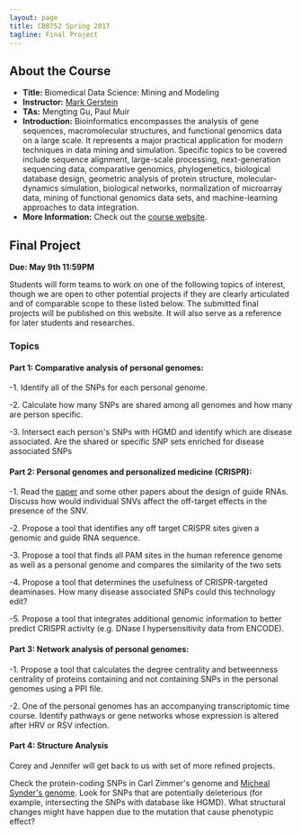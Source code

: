 ```yaml
---
layout: page
title: CBB752 Spring 2017
tagline: Final Project
---
```


About the Course
------------------
- **Title:** Biomedical Data Science: Mining and Modeling
- **Instructor:** [Mark Gerstein](<http://www.gersteinlab.org>)
- **TAs:** Mengting Gu, Paul Muir
- **Introduction:** Bioinformatics encompasses the analysis of gene sequences,
    macromolecular structures, and functional genomics data on a large scale. It
    represents a major practical application for modern techniques in data
    mining and simulation. Specific topics to be covered include sequence
    alignment, large-scale processing, next-generation sequencing data,
    comparative genomics, phylogenetics, biological database design, geometric
    analysis of protein structure, molecular-dynamics simulation, biological
    networks, normalization of microarray data, mining of functional genomics
    data sets, and machine-learning approaches to data integration.
- **More Information:** Check out the [course website](<http://cbb752b17.gersteinlab.org>).

Final Project
-----------------------

**Due: May 9th 11:59PM**

Students will form teams to work on one of the following topics of interest, though we are open to other potential projects if they are clearly articulated and of comparable scope to these listed below. The submitted final projects will be published on this website. It will also serve as a reference for later students and researches.

### Topics

#### Part 1: Comparative analysis of personal genomes:

-1. Identify all of the SNPs for each personal genome.

-2. Calculate how many SNPs are shared among all genomes and how many are person specific.

-3. Intersect each person's SNPs with HGMD and identify which are disease associated. Are the shared or specific SNP sets enriched for disease associated SNPs

#### Part 2: Personal genomes and personalized medicine (CRISPR):
-1. Read the [paper](<http://palgrave.nature.com/nbt/journal/v34/n2/full/nbt.3437.html>) and some other papers about the design of guide RNAs. Discuss how would individual SNVs affect the off-target effects in the presence of the SNV. 

-2. Propose a tool that identifies any off target CRISPR sites given a genomic and guide RNA sequence.

-3. Propose a tool that finds all PAM sites in the human reference genome as well as a personal genome and compares the similarity of the two sets

-4. Propose a tool that determines the usefulness of CRISPR-targeted deaminases. How many disease associated SNPs could this technology edit?

-5. Propose a tool that integrates additional genomic information to better predict CRISPR activity (e.g. DNase I hypersensitivity data from ENCODE).

#### Part 3: Network analysis of personal genomes:
-1. Propose a tool that calculates the degree centrality and betweenness centrality of proteins containing and not containing SNPs in the personal genomes using a PPI file.

-2. One of the personal genomes has an accompanying transcriptomic time course. Identify pathways or gene networks whose expression is altered after HRV or RSV infection.

#### Part 4: Structure Analysis
Corey and Jennifer will get back to us with set of more refined projects.

Check the protein-coding SNPs in Carl Zimmer's genome and [Micheal Synder's genome](<http://www.cell.com/abstract/S0092-8674%2812%2900166-3>). Look for SNPs that are potentially deleterious (for example, intersecting the SNPs with database like HGMD). What structural changes might have happen due to the mutation that cause phenotypic effect? 



    

